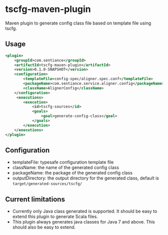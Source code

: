 # tscfg-maven-plugin

Maven plugin to generate config class file based on template file using tscfg.

## Usage
```xml
<plugin>
    <groupId>com.sentiance</groupId>
    <artifactId>tscfg-maven-plugin</artifactId>
    <version>0.1.0-SNAPSHOT</version>
    <configuration>
        <templateFile>config-spec/aligner.spec.conf</templateFile>
        <packageName>com.sentiance.service.aligner.config</packageName>
        <className>AlignerConfig</className>
    </configuration>
     <executions>
        <execution>
            <id>tscfg-sources</id>
            <goals>
                <goal>generate-config-class</goal>
            </goals>
        </execution>
    </executions>
</plugin>
```

## Configuration
* templateFile: typesafe configuration template file
* className: the name of the generated config class 
* packageName: the package of the generated config class
* outputDirectory: the output directory for the generated class, default is `target/generated-sources/tscfg/`

## Current limitations
* Currently only Java class generated is supported. It should be easy to extend this plugin to generate Scala files.
* This plugin always generates java classes for Java 7 and above. This should also be easy to extend.   
